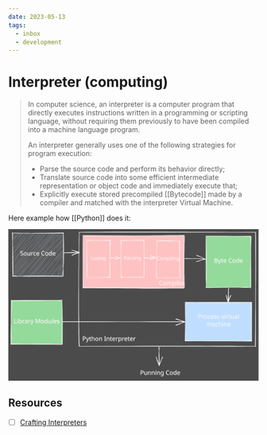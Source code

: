 ```yaml
---
date: 2023-05-13
tags:
  - inbox
  - development
---
```


# Interpreter (computing)

> In computer science, an interpreter is a computer program that directly
> executes instructions written in a programming or scripting language, without
> requiring them previously to have been compiled into a machine language
> program.
>
> An interpreter generally uses one of the following strategies for program
> execution:
>
> - Parse the source code and perform its behavior directly;
> - Translate source code into some efficient intermediate representation or
>   object code and immediately execute that;
> - Explicitly execute stored precompiled [[Bytecode]] made by a compiler and
>   matched with the interpreter Virtual Machine.

Here example how [[Python]] does it:

![How python interpreter works](./img/how_python_interpreter_works.excalidraw.svg)

## Resources

- [ ] [Crafting Interpreters](http://craftinginterpreters.com/contents.html)

